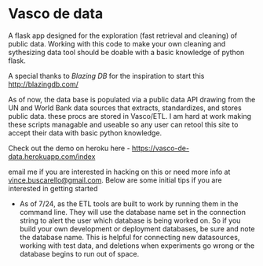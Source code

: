 # Vasco de data
A flask app designed for the exploration (fast retrieval and cleaning) of public data.
Working with this code to make your own cleaning and sythesizing data tool should be doable with a basic knowledge of python flask.

A special thanks to *Blazing DB* for the inspiration to start this
http://blazingdb.com/

As of now, the data base is populated via a public data API drawing from the UN and World Bank data sources that extracts, standardizes, and stores public data. these procs are stored in Vasco/ETL. I am hard at work making these scripts managable and useable so any user can retool this site to accept their data with basic python knowledge.

Check out the demo on heroku here - https://vasco-de-data.herokuapp.com/index

email me if you are interested in hacking on this or need more info at vince.buscarello@gmail.com. 
Below are some initial tips if you are interested in getting started 

* As of 7/24, as the ETL tools are built to work by running them in the command line. 
They will use the database name set in the connection string to alert the user which database is being worked on. So if you build your own development or deployment databases, be sure and note the database name. This is helpful for connecting new datasources, working with test data, and deletions when experiments go wrong or the database begins to run out of space.